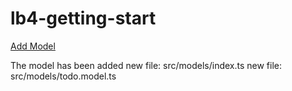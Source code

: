 # lb4-getting-start

[Add Model](https://medium.com/@krishsoftware1991/create-your-first-model-in-loopback4-4a93f59ef315?postPublishedType=initial)

The model has been added
new file: src/models/index.ts
new file: src/models/todo.model.ts
